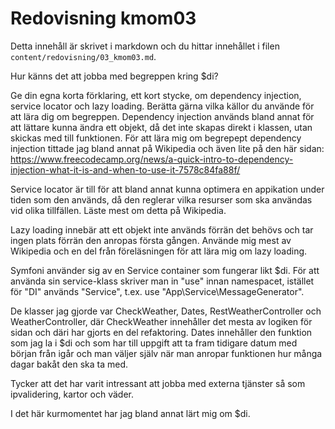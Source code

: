 ---
---
Redovisning kmom03
=========================

Detta innehåll är skrivet i markdown och du hittar innehållet i filen `content/redovisning/03_kmom03.md`.

Hur känns det att jobba med begreppen kring $di?

Ge din egna korta förklaring, ett kort stycke, om dependency injection, service locator och lazy loading. Berätta gärna vilka källor du använde för att lära dig om begreppen.
Dependency injection används bland annat för att lättare kunna ändra ett objekt, då det inte skapas direkt i klassen, utan skickas med till funktionen. För att lära mig om begrepept dependency injection tittade jag bland annat på Wikipedia och även lite på den här sidan: https://www.freecodecamp.org/news/a-quick-intro-to-dependency-injection-what-it-is-and-when-to-use-it-7578c84fa88f/

Service locator är till för att bland annat kunna optimera en appikation under tiden som den används, då den reglerar vilka resurser som ska användas vid olika tillfällen. Läste mest om detta på Wikipedia.

Lazy loading innebär att ett objekt inte används förrän det behövs och tar ingen plats förrän den anropas första gången. Använde mig mest av Wikipedia och en del från föreläsningen för att lära mig om lazy loading.

Symfoni använder sig av en Service container som fungerar likt $di. För att använda sin service-klass skriver man in "use" innan namespacet, istället för "DI" används "Service", t.ex. use "App\Service\MessageGenerator".

De klasser jag gjorde var CheckWeather, Dates, RestWeatherController och WeatherController, där CheckWeather innehåller det mesta av logiken för sidan och däri har gjorts en del refaktoring.
Dates innehåller den funktion som jag la i $di och som har till uppgift att ta fram tidigare datum med början från igår och man väljer själv när man anropar funktionen hur många dagar bakåt den ska ta med.

Tycker att det har varit intressant att jobba med externa tjänster så som ipvalidering, kartor och väder.

I det här kurmomentet har jag bland annat lärt mig om $di.
